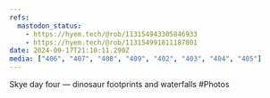 ```yaml
---
refs:
  mastodon_status:
    - https://hyem.tech/@rob/113154943305846933
    - https://hyem.tech/@rob/113154991811187801
date: 2024-09-17T21:10:11.290Z
media: ["406", "407", "408", "409", "402", "403", "404", "405"]
---
```


Skye day four — dinosaur footprints and waterfalls #Photos
